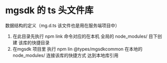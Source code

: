# mgsdk 的 ts 头文件库

数据结构的定义（mg.d.ts 该文件也是用在服务端项目中）

1. 在此目录先执行 npm link 命令对应的在本机 全局的 node_modules/ 目下创建 该库的快捷目录 
2. 在mgsdk 项目里 执行 npm lin @types/mgsdkcommon 在本地的 node_modules/ 连接该库的快捷方式 达到本地库引用
